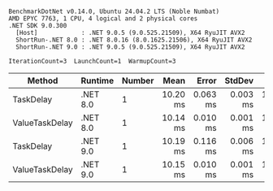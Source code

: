 ```

BenchmarkDotNet v0.14.0, Ubuntu 24.04.2 LTS (Noble Numbat)
AMD EPYC 7763, 1 CPU, 4 logical and 2 physical cores
.NET SDK 9.0.300
  [Host]            : .NET 9.0.5 (9.0.525.21509), X64 RyuJIT AVX2
  ShortRun-.NET 8.0 : .NET 8.0.16 (8.0.1625.21506), X64 RyuJIT AVX2
  ShortRun-.NET 9.0 : .NET 9.0.5 (9.0.525.21509), X64 RyuJIT AVX2

IterationCount=3  LaunchCount=1  WarmupCount=3  

```
| Method         | Runtime  | Number | Mean     | Error    | StdDev   | Min      | Max      | Allocated |
|--------------- |--------- |------- |---------:|---------:|---------:|---------:|---------:|----------:|
| TaskDelay      | .NET 8.0 | 1      | 10.20 ms | 0.063 ms | 0.003 ms | 10.20 ms | 10.21 ms |     352 B |
| ValueTaskDelay | .NET 8.0 | 1      | 10.14 ms | 0.010 ms | 0.001 ms | 10.13 ms | 10.14 ms |     128 B |
| TaskDelay      | .NET 9.0 | 1      | 10.19 ms | 0.116 ms | 0.006 ms | 10.18 ms | 10.19 ms |     352 B |
| ValueTaskDelay | .NET 9.0 | 1      | 10.15 ms | 0.010 ms | 0.001 ms | 10.15 ms | 10.15 ms |     128 B |
